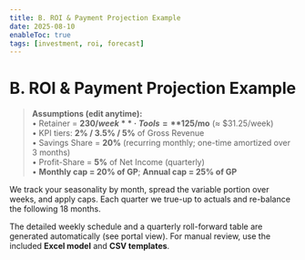 ```yaml
---
title: B. ROI & Payment Projection Example
date: 2025-08-10
enableToc: true
tags: [investment, roi, forecast]
---
```


# B. ROI & Payment Projection Example

> **Assumptions (edit anytime):**  
> • Retainer = **$230/week** · Tools = **$125/mo** (≈ $31.25/week)  
> • KPI tiers: **2% / 3.5% / 5%** of Gross Revenue  
> • Savings Share = **20%** (recurring monthly; one-time amortized over 3 months)  
> • Profit-Share = **5%** of Net Income (quarterly)  
> • **Monthly cap = 20% of GP**; **Annual cap = 25% of GP**

We track your seasonality by month, spread the variable portion over weeks, and apply caps. Each quarter we true-up to actuals and re-balance the following 18 months.

The detailed weekly schedule and a quarterly roll-forward table are generated automatically (see portal view). For manual review, use the included **Excel model** and **CSV templates**.
